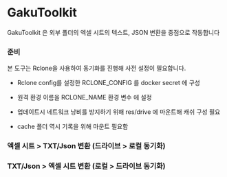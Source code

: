 # GakuToolkit

GakuToolkit 은 외부 폴더의 엑셀 시트의 텍스트, JSON 변환을 중점으로 작동합니다

### 준비

본 도구는 Rclone을 사용하여 동기화를 진행해 사전 설정이 필요합니다.
- Rclone config를 설정한 RCLONE_CONFIG 를 docker secret 에 구성
- 원격 환경 이름을 RCLONE_NAME 환경 변수 에 설정 

- 업데이트시 네트워크 낭비를 방지하기 위해 res/drive 에 마운트해 캐쉬 구성 필요
- cache 폴더 역시 기록을 위해 마운트 필요함


### 엑셀 시트 > TXT/Json 변환 (드라이브 > 로컬 동기화)


### TXT/Json > 엑셀 시트 변환 (로컬 > 드라이브 동기화)

